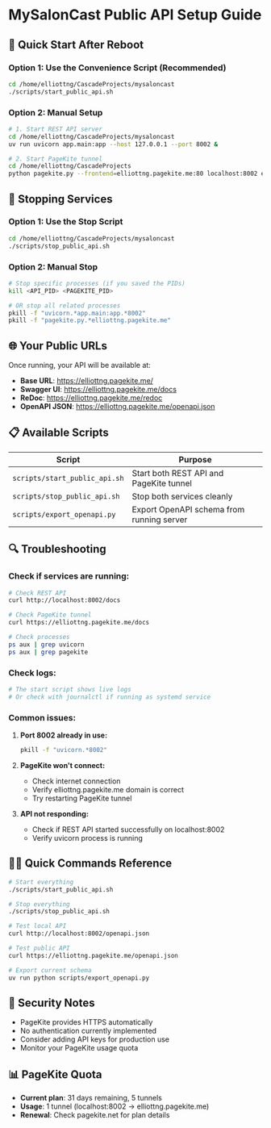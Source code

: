 # MySalonCast Public API Setup Guide

## 🚀 Quick Start After Reboot

### **Option 1: Use the Convenience Script (Recommended)**
```bash
cd /home/elliottng/CascadeProjects/mysaloncast
./scripts/start_public_api.sh
```

### **Option 2: Manual Setup**
```bash
# 1. Start REST API server
cd /home/elliottng/CascadeProjects/mysaloncast
uv run uvicorn app.main:app --host 127.0.0.1 --port 8002 &

# 2. Start PageKite tunnel
cd /home/elliottng/CascadeProjects
python pagekite.py --frontend=elliottng.pagekite.me:80 localhost:8002 elliottng.pagekite.me &
```

## 🛑 Stopping Services

### **Option 1: Use the Stop Script**
```bash
cd /home/elliottng/CascadeProjects/mysaloncast
./scripts/stop_public_api.sh
```

### **Option 2: Manual Stop**
```bash
# Stop specific processes (if you saved the PIDs)
kill <API_PID> <PAGEKITE_PID>

# OR stop all related processes
pkill -f "uvicorn.*app.main:app.*8002"
pkill -f "pagekite.py.*elliottng.pagekite.me"
```

## 🌐 Your Public URLs

Once running, your API will be available at:

- **Base URL**: https://elliottng.pagekite.me/
- **Swagger UI**: https://elliottng.pagekite.me/docs
- **ReDoc**: https://elliottng.pagekite.me/redoc
- **OpenAPI JSON**: https://elliottng.pagekite.me/openapi.json

## 📋 Available Scripts

| Script | Purpose |
|--------|---------|
| `scripts/start_public_api.sh` | Start both REST API and PageKite tunnel |
| `scripts/stop_public_api.sh` | Stop both services cleanly |
| `scripts/export_openapi.py` | Export OpenAPI schema from running server |

## 🔍 Troubleshooting

### **Check if services are running:**
```bash
# Check REST API
curl http://localhost:8002/docs

# Check PageKite tunnel
curl https://elliottng.pagekite.me/docs

# Check processes
ps aux | grep uvicorn
ps aux | grep pagekite
```

### **Check logs:**
```bash
# The start script shows live logs
# Or check with journalctl if running as systemd service
```

### **Common issues:**

1. **Port 8002 already in use:**
   ```bash
   pkill -f "uvicorn.*8002"
   ```

2. **PageKite won't connect:**
   - Check internet connection
   - Verify elliottng.pagekite.me domain is correct
   - Try restarting PageKite tunnel

3. **API not responding:**
   - Check if REST API started successfully on localhost:8002
   - Verify uvicorn process is running

## 🏃‍♂️ Quick Commands Reference

```bash
# Start everything
./scripts/start_public_api.sh

# Stop everything  
./scripts/stop_public_api.sh

# Test local API
curl http://localhost:8002/openapi.json

# Test public API
curl https://elliottng.pagekite.me/openapi.json

# Export current schema
uv run python scripts/export_openapi.py
```

## 🔐 Security Notes

- PageKite provides HTTPS automatically
- No authentication currently implemented
- Consider adding API keys for production use
- Monitor your PageKite usage quota

## 📊 PageKite Quota

- **Current plan**: 31 days remaining, 5 tunnels
- **Usage**: 1 tunnel (localhost:8002 → elliottng.pagekite.me)
- **Renewal**: Check pagekite.net for plan details

